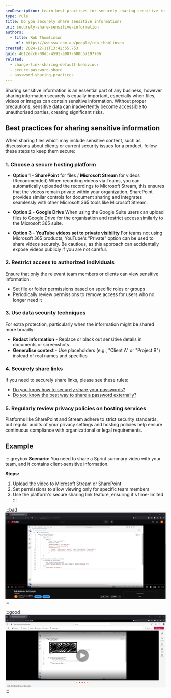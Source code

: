 ```yaml
---
seoDescription: Learn best practices for securely sharing sensitive information, including hosting recommendations.
type: rule
title: Do you securely share sensitive information?
uri: securely-share-sensitive-information
authors:
  - title: Rob Thomlinson
    url: https://ww.ssw.com.au/people/rob-thomlinson
created: 2024-12-11T13:42:55.753
guid: 4612ecc6-00dc-4591-a087-680c57197706
related:
  - change-link-sharing-default-behaviour
  - secure-password-share
  - password-sharing-practices
---
```


Sharing sensitive information is an essential part of any business, however sharing information securely is equally important, especially when files, videos or images can contain sensitive information. Without proper precautions, sensitive data can inadvertently become accessible to unauthorised parties, creating significant risks.

<!--endintro-->

## Best practices for sharing sensitive information

When sharing files which may include sensitive content, such as discussions about clients or current security issues for a product, follow these steps to keep them secure:

### 1. Choose a secure hosting platform

- **Option 1** - **SharePoint** for files / **Microsoft Stream** for videos (Recommended)
  When recording videos via Teams, you can automatically uploaded the recordings to Microsoft Stream, this ensures that the videos remain private within your organization.
  SharePoint provides similar controls for document sharing and integrates seamlessly with other Microsoft 365 tools like Microsoft Stream.

- **Option 2** - **Google Drive**
  When using the Google Suite users can upload files to Google Drive for the organisation and restrict access similarly to the Microsoft 365 suite.

- **Option 3** - **YouTube videos set to private visibility**
  For teams not using Microsoft 365 products, YouTube's "Private" option can be used to share videos securely. Be cautious, as this approach can accidentally expose videos publicly if you are not careful.

### 2. Restrict access to authorized individuals

Ensure that only the relevant team members or clients can view sensitive information:

- Set file or folder permissions based on specific roles or groups
- Periodically review permissions to remove access for users who no longer need it

### 3. Use data security techniques

For extra protection, particularly when the information might be shared more broadly:

- **Redact information** - Replace or black out sensitive details in documents or screenshots
- **Generalise context** - Use placeholders (e.g., "Client A" or "Project B") instead of real names and specifics

### 4. Securely share links

If you need to securely share links, please see these rules:

- [Do you know how to securely share your passwords?](/secure-password-share)
- [Do you know the best way to share a password externally?](/password-sharing-practices)

### 5. Regularly review privacy policies on hosting services

Platforms like SharePoint and Stream adhere to strict security standards, but regular audits of your privacy settings and hosting policies help ensure continuous compliance with organizational or legal requirements.

## Example

::: greybox
**Scenario:**
You need to share a Sprint summary video with your team, and it contains client-sensitive information.

**Steps:**

1. Upload the video to Microsoft Stream or SharePoint
2. Set permissions to allow viewing only for specific team members
3. Use the platform's secure sharing link feature, ensuring it's time-limited
   :::

:::bad
![Figure: Bad example - Sensitive Sprint summary uploaded as a private YouTube video, however confidential information is exposed](SecureSprintReviewsBad.png)
:::

:::good
![Figure: Good example - Sensitive Sprint summary uploaded to Microsoft Stream with confidential information redacted](SecureSprintReviews.png)
:::
